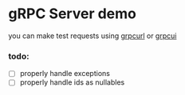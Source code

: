 # gRPC Server demo

you can make test requests using [grpcurl](https://github.com/fullstorydev/grpcurl) or [grpcui](https://github.com/fullstorydev/grpcui)

### todo:

- [ ] properly handle exceptions
- [ ] properly handle ids as nullables
